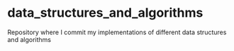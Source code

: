# data_structures_and_algorithms
Repository where I commit my implementations of different data structures and algorithms 
